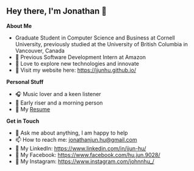 <h2>Hey there, I'm Jonathan 👋</h2>

**About Me**

* Graduate Student in Computer Science and Business at Cornell University, previously studied at the University of British Columbia in Vancouver, Canada<br />
* 🤖 Previous Software Development Intern at Amazon<br />
* 🚀 Love to explore new technologies and innovate<br />
* 🌱 Visit my website here: https://jjunhu.github.io/

**Personal Stuff**

* 🎧 Music lover and a keen listener
* 🌅 Early riser and a morning person
* 📝 My [Resume](https://jjunhu.github.io/resume/Jonathan_Hu_Resume.pdf)

**Get in Touch**

* 💬 Ask me about anything, I am happy to help
* 📫 How to reach me: jonathanjun.hu@gmail.com
* 💼 My LinkedIn: https://www.linkedin.com/in/jjun-hu/
* 📖 My Facebook: https://www.facebook.com/hu.jun.9028/
* 📱 My Instagram: https://www.instagram.com/johnnhu_/
